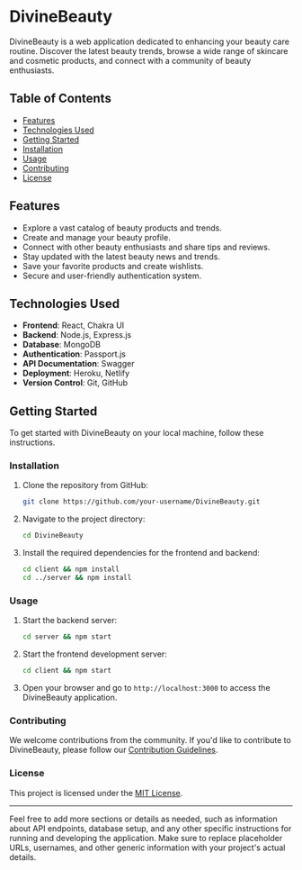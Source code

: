 

# DivineBeauty

DivineBeauty is a web application dedicated to enhancing your beauty care routine. Discover the latest beauty trends, browse a wide range of skincare and cosmetic products, and connect with a community of beauty enthusiasts.

## Table of Contents

- [Features](#features)
- [Technologies Used](#technologies-used)
- [Getting Started](#getting-started)
- [Installation](#installation)
- [Usage](#usage)
- [Contributing](#contributing)
- [License](#license)

## Features

- Explore a vast catalog of beauty products and trends.
- Create and manage your beauty profile.
- Connect with other beauty enthusiasts and share tips and reviews.
- Stay updated with the latest beauty news and trends.
- Save your favorite products and create wishlists.
- Secure and user-friendly authentication system.

## Technologies Used

- **Frontend**: React, Chakra UI
- **Backend**: Node.js, Express.js
- **Database**: MongoDB
- **Authentication**: Passport.js
- **API Documentation**: Swagger
- **Deployment**: Heroku, Netlify
- **Version Control**: Git, GitHub

## Getting Started

To get started with DivineBeauty on your local machine, follow these instructions.

### Installation

1. Clone the repository from GitHub:

   ```bash
   git clone https://github.com/your-username/DivineBeauty.git
   ```

2. Navigate to the project directory:

   ```bash
   cd DivineBeauty
   ```

3. Install the required dependencies for the frontend and backend:

   ```bash
   cd client && npm install
   cd ../server && npm install
   ```

### Usage

1. Start the backend server:

   ```bash
   cd server && npm start
   ```

2. Start the frontend development server:

   ```bash
   cd client && npm start
   ```

3. Open your browser and go to `http://localhost:3000` to access the DivineBeauty application.

### Contributing

We welcome contributions from the community. If you'd like to contribute to DivineBeauty, please follow our [Contribution Guidelines](CONTRIBUTING.md).

### License

This project is licensed under the [MIT License](LICENSE).

---

Feel free to add more sections or details as needed, such as information about API endpoints, database setup, and any other specific instructions for running and developing the application. Make sure to replace placeholder URLs, usernames, and other generic information with your project's actual details.